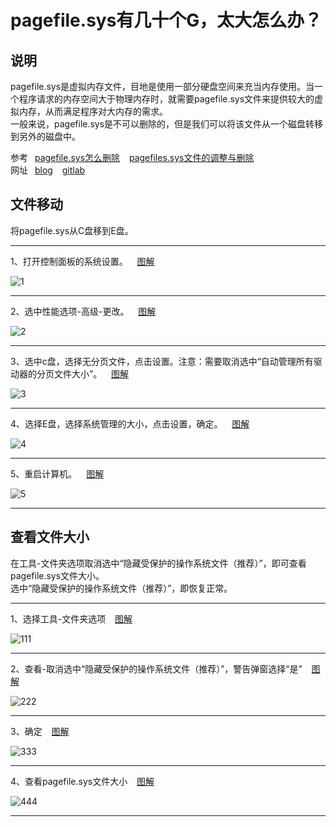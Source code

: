# pagefile.sys有几十个G，太大怎么办？

## 说明

pagefile.sys是虚拟内存文件，目地是使用一部分硬盘空间来充当内存使用。当一个程序请求的内存空间大于物理内存时，就需要pagefile.sys文件来提供较大的虚拟内存，从而满足程序对大内存的需求。 <br />
一般来说，pagefile.sys是不可以删除的，但是我们可以将该文件从一个磁盘转移到另外的磁盘中。 <br />

参考&ensp; [pagefile.sys怎么删除]( https://www.cnblogs.com/tianma3798/p/4846196.html ) &ensp; [pagefiles.sys文件的调整与删除]( https://blog.csdn.net/weixin_44014976/article/details/102808430 ) <br />
网址&ensp; [blog]( https://blog.xushufa.cn ) &ensp;  [gitlab]( https://gitlab.com/xuyq123/mynotes )


## 文件移动

将pagefile.sys从C盘移到E盘。

---

1、打开控制面板的系统设置。 &ensp; [图解]( https://md.xushufa.cn/gitimg/document/imgs/pagefile/1.jpg )

![1]( https://md.xushufa.cn/gitimg/document/imgs/pagefile/1.jpg )

---

2、选中性能选项-高级-更改。 &ensp; [图解]( https://md.xushufa.cn/gitimg/document/imgs/pagefile/2.jpg )

![2]( https://md.xushufa.cn/gitimg/document/imgs/pagefile/2.jpg )

---

3、选中c盘，选择无分页文件，点击设置。注意：需要取消选中“自动管理所有驱动器的分页文件大小”。 &ensp; [图解]( https://md.xushufa.cn/gitimg/document/imgs/pagefile/3.jpg )

![3]( https://md.xushufa.cn/gitimg/document/imgs/pagefile/3.jpg )

---

4、选择E盘，选择系统管理的大小，点击设置，确定。 &ensp; [图解]( https://md.xushufa.cn/gitimg/document/imgs/pagefile/4.jpg )

![4]( https://md.xushufa.cn/gitimg/document/imgs/pagefile/4.jpg )

---

5、重启计算机。 &ensp; [图解]( https://md.xushufa.cn/gitimg/document/imgs/pagefile/5.jpg )

![5]( https://md.xushufa.cn/gitimg/document/imgs/pagefile/5.jpg )

---

## 查看文件大小

在工具-文件夹选项取消选中“隐藏受保护的操作系统文件（推荐）”，即可查看pagefile.sys文件大小。 <br />
选中“隐藏受保护的操作系统文件（推荐）”，即恢复正常。

---

1、选择工具-文件夹选项 &ensp; [图解]( https://md.xushufa.cn/gitimg/document/imgs/pagefile/111.jpg )

![111]( https://md.xushufa.cn/gitimg/document/imgs/pagefile/111.jpg )

---

2、查看-取消选中“隐藏受保护的操作系统文件（推荐）”，警告弹窗选择“是” &ensp; [图解]( https://md.xushufa.cn/gitimg/document/imgs/pagefile/222.jpg )

![222]( https://md.xushufa.cn/gitimg/document/imgs/pagefile/222.jpg )

---

3、确定 &ensp; [图解]( https://md.xushufa.cn/gitimg/document/imgs/pagefile/333.jpg )

![333]( https://md.xushufa.cn/gitimg/document/imgs/pagefile/333.jpg )

---

4、查看pagefile.sys文件大小 &ensp; [图解]( https://md.xushufa.cn/gitimg/document/imgs/pagefile/444.jpg )

![444]( https://md.xushufa.cn/gitimg/document/imgs/pagefile/444.jpg )

---



